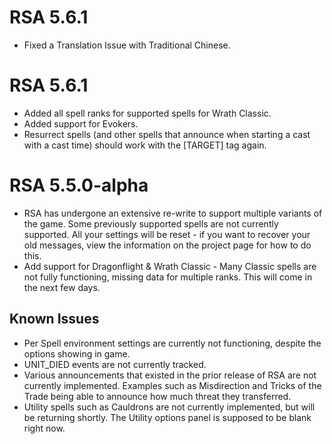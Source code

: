 # RSA 5.6.1
* Fixed a Translation Issue with Traditional Chinese.

# RSA 5.6.1
* Added all spell ranks for supported spells for Wrath Classic.
* Added support for Evokers.
* Resurrect spells (and other spells that announce when starting a cast with a cast time) should work with the [TARGET] tag again.

# RSA 5.5.0-alpha
* RSA has undergone an extensive re-write to support multiple variants of the game. Some previously supported spells are not currently supported. All your settings will be reset - if you want to recover your old messages, view the information on the project page for how to do this.
* Add support for Dragonflight & Wrath Classic - Many Classic spells are not fully functioning, missing data for multiple ranks. This will come in the next few days.

## Known Issues
* Per Spell environment settings are currently not functioning, despite the options showing in game.
* UNIT_DIED events are not currently tracked.
* Various announcements that existed in the prior release of RSA are not currently implemented. Examples such as Misdirection and Tricks of the Trade being able to announce how much threat they transferred.
* Utility spells such as Cauldrons are not currently implemented, but will be returning shortly. The Utility options panel is supposed to be blank right now.